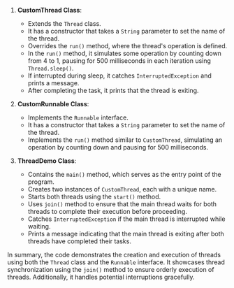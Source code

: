 1. **CustomThread Class**:
   - Extends the `Thread` class.
   - It has a constructor that takes a `String` parameter to set the name of the thread.
   - Overrides the `run()` method, where the thread's operation is defined.
   - In the `run()` method, it simulates some operation by counting down from 4 to 1, pausing for 500 milliseconds in each iteration using `Thread.sleep()`.
   - If interrupted during sleep, it catches `InterruptedException` and prints a message.
   - After completing the task, it prints that the thread is exiting.

2. **CustomRunnable Class**:
   - Implements the `Runnable` interface.
   - It has a constructor that takes a `String` parameter to set the name of the thread.
   - Implements the `run()` method similar to `CustomThread`, simulating an operation by counting down and pausing for 500 milliseconds.

3. **ThreadDemo Class**:
   - Contains the `main()` method, which serves as the entry point of the program.
   - Creates two instances of `CustomThread`, each with a unique name.
   - Starts both threads using the `start()` method.
   - Uses `join()` method to ensure that the main thread waits for both threads to complete their execution before proceeding.
   - Catches `InterruptedException` if the main thread is interrupted while waiting.
   - Prints a message indicating that the main thread is exiting after both threads have completed their tasks.

In summary, the code demonstrates the creation and execution of threads using both the `Thread` class and the `Runnable` interface. It showcases thread synchronization using the `join()` method to ensure orderly execution of threads. Additionally, it handles potential interruptions gracefully.
